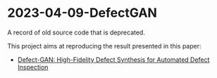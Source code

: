 # 2023-04-09-DefectGAN
A record of old source code that is deprecated.

This project aims at reproducing the result presented in this paper:
- [Defect-GAN: High-Fidelity Defect Synthesis for Automated Defect Inspection](https://arxiv.org/pdf/2103.15158.pdf)
